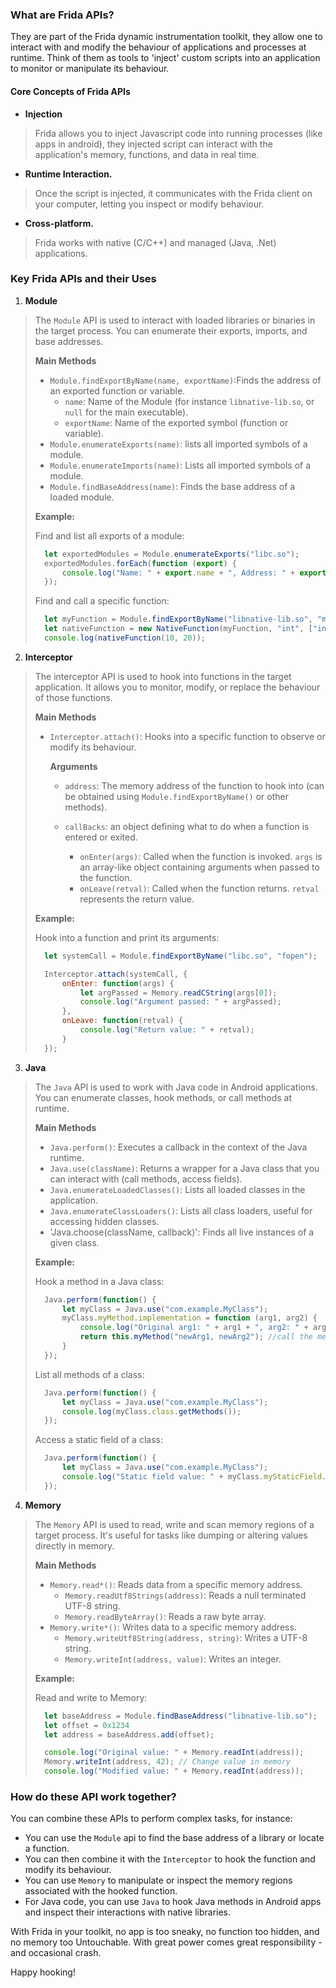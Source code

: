 ### What are Frida APIs?
They are part of the Frida dynamic instrumentation toolkit, they allow one to interact with and modify the behaviour of applications and processes at runtime. Think of them as tools to 'inject' custom scripts into an application to monitor or manipulate its behaviour.

#### Core Concepts of Frida APIs
- **Injection**
> Frida allows you to inject Javascript code into running processes (like apps in android), they injected script can interact with the application's memory, functions, and data in real time.
- **Runtime Interaction.**
> Once the script is injected, it communicates with the Frida client on your computer, letting you inspect or modify behaviour.
- **Cross-platform.**
> Frida works with native (C/C++) and managed (Java, .Net) applications.

### Key Frida APIs and their Uses
1. **Module**
> The `Module` API is used to interact with loaded libraries or binaries in the target process. You can enumerate their exports, imports, and base addresses.
> 
>**Main Methods**
> 
> - `Module.findExportByName(name, exportName)`:Finds the address of an exported function or variable.
>   - `name`: Name of the Module (for instance `libnative-lib.so`, or `null` for the main executable).
>   - `exportName`: Name of the exported symbol (function or variable).
> - `Module.enumerateExports(name)`: lists all imported symbols of a module.
> - `Module.enumerateImports(name)`: Lists all imported symbols of a module.
> - `Module.findBaseAddress(name)`: Finds the base address of a loaded module.
>
> **Example:**
> 
> Find and list all exports of a module:
> ```javascript
>   let exportedModules = Module.enumerateExports("libc.so");
>   exportedModules.forEach(function (export) {
>       console.log("Name: " + export.name + ", Address: " + export.address);
>   });
> ``` 
>
> Find and call a specific function:
> ```javascript
>   let myFunction = Module.findExportByName("libnative-lib.so", "myFunction");
>   let nativeFunction = new NativeFunction(myFunction, "int", ["int", "int"]);
>   console.log(nativeFunction(10, 20));
> ``` 
 

2. **Interceptor**
> The interceptor API is used to hook into functions in the target application. It allows you to monitor, modify, or replace the behaviour of those functions.
> 
> **Main Methods**
> 
> - `Interceptor.attach()`: Hooks into a specific function to observe or modify its behaviour.
>
>   **Arguments**
> 
>   - `address`: The memory address of the function to hook into (can be obtained using `Module.findExportByName()` or other methods).
>   
>   - `callBacks`: an object defining what to do when a function is entered or exited.
>     - `onEnter(args)`: Called when the function is invoked. `args` is an array-like object containing arguments when passed to the function.
>     - `onLeave(retval)`: Called when the function returns. `retval` represents the return value.
>
> **Example:**
>
> Hook into a function and print its arguments:
> ```javascript
>   let systemCall = Module.findExportByName("libc.so", "fopen");
> 
>   Interceptor.attach(systemCall, {
>       onEnter: function(args) {
>           let argPassed = Memory.readCString(args[0]);
>           console.log("Argument passed: " + argPassed);
>       },
>       onLeave: function(retval) {
>           console.log("Return value: " + retval);
>       }
>   });
> ``` 
>
3. **Java**
> The `Java` API is used to work with Java code in Android applications. You can enumerate classes, hook methods, or call methods at runtime.
> 
>**Main Methods**
> 
> - `Java.perform()`: Executes a callback in the context of the Java runtime.
> - `Java.use(className)`: Returns a wrapper for a Java class that you can interact with (call methods, access fields).
> - `Java.enumerateLoadedClasses()`: Lists all loaded classes in the application.
> - `Java.enumerateClassLoaders()`: Lists all class loaders, useful for accessing hidden classes.
> - 'Java.choose(className, callback)': Finds all live instances of a given class.
>
> **Example:**
>
> Hook a method in a Java class:
> ```javascript
>   Java.perform(function() {
>       let myClass = Java.use("com.example.MyClass");
>       myClass.myMethod.implementation = function (arg1, arg2) {
>           console.log("Original arg1: " + arg1 + ", arg2: " + arg2);
>           return this.myMethod("newArg1, newArg2"); //call the method with new args
>       }
>   });
> ``` 
>
> List all methods of a class:
> 
> ```javascript
>   Java.perform(function() {
>       let myClass = Java.use("com.example.MyClass");
>       console.log(myClass.class.getMethods());
>   });
> ``` 
> 
> Access a static field of a class:
> 
> ```javascript
>   Java.perform(function() {
>       let myClass = Java.use("com.example.MyClass");
>       console.log("Static field value: " + myClass.myStaticField.value);
>   });
> ``` 
4. **Memory**
> The `Memory` API is used to read, write and scan memory regions of a target process. It's useful for tasks like dumping or altering values directly in memory.
>
> **Main Methods**
> 
> - `Memory.read*()`: Reads data from a specific memory address.
>   - `Memory.readUtf8Strings(address)`: Reads a null terminated UTF-8 string.
>   - `Memory.readByteArray()`: Reads a raw byte array.
> - `Memory.write*()`: Writes data to  a specific memory address.
>   - `Memory.writeUtf8String(address, string)`: Writes a UTF-8 string.
>   - `Memory.writeInt(address, value)`: Writes an integer.
>
> **Example:**
>
> Read and write to Memory:
> ```javascript
>   let baseAddress = Module.findBaseAddress("libnative-lib.so");
>   let offset = 0x1234
>   let address = baseAddress.add(offset);
> 
>   console.log("Original value: " + Memory.readInt(address));
>   Memory.writeInt(address, 42); // Change value in memory
>   console.log("Modified value: " + Memory.readInt(address));
> ``` 
>

### How do these API work together?
You can combine these APIs to perform complex tasks, for instance:
- You can use the `Module` api to find the base address of a library or locate a function.
- You can then combine it with the `Interceptor` to hook the function and modify its behaviour.
- You can use `Memory` to manipulate or inspect the memory regions associated with the hooked function.
- For Java code, you can use `Java` to hook Java methods in Android apps and inspect their interactions with native libraries.

With Frida in your toolkit, no app is too sneaky, no function too hidden, and no memory too Untouchable. With great power comes great responsibility - and occasional crash.

Happy hooking!
